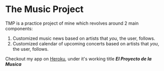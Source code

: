 # The Music Project

TMP is a practice project of mine which revolves around 2 main components:

1. Customized music news based on artists that _you_, the user, follows.
2. Customized calendar of upcoming concerts based on artists that _you_, the user, follows.

Checkout my app on [Heroku](https://el-proyecto-de-la-musica.herokuapp.com), under it's working title **_El Proyecto de la Musica_**